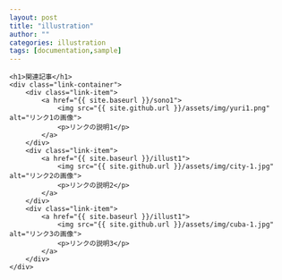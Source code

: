 ```yaml
---
layout: post
title: "illustration"
author: ""
categories: illustration
tags: [documentation,sample]
---
```


<!DOCTYPE html>
<html lang="ja">
<head>
    <meta charset="UTF-8">
    <meta name="viewport" content="width=device-width, initial-scale=1.0">
    <title>ブログリンク集</title>
    <style>
        .link-container {
            display: flex;
            flex-wrap: wrap;
            justify-content: space-around;
        }
        .link-item {
            width: 30%;
            margin: 15px;
            text-align: center;
        }
        .link-item img {
            width: 100%;
            height: auto;
            border-radius: 10px;
        }
        .link-item a {
            text-decoration: none;
            color: #333;
            font-weight: bold;
        }
    </style>
</head>
<body>

    <h1>関連記事</h1>
    <div class="link-container">
        <div class="link-item">
            <a href="{{ site.baseurl }}/sono1">
                <img src="{{ site.github.url }}/assets/img/yuri1.png" alt="リンク1の画像">
                <p>リンクの説明1</p>
            </a>
        </div>
        <div class="link-item">
            <a href="{{ site.baseurl }}/illust1">
                <img src="{{ site.github.url }}/assets/img/city-1.jpg" alt="リンク2の画像">
                <p>リンクの説明2</p>
            </a>
        </div>
        <div class="link-item">
            <a href="{{ site.baseurl }}/illust1">
                <img src="{{ site.github.url }}/assets/img/cuba-1.jpg" alt="リンク3の画像">
                <p>リンクの説明3</p>
            </a>
        </div>
    </div>

</body>
</html>


